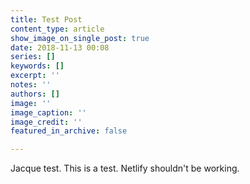 ```yaml
---
title: Test Post
content_type: article
show_image_on_single_post: true
date: 2018-11-13 00:08
series: []
keywords: []
excerpt: ''
notes: ''
authors: []
image: ''
image_caption: ''
image_credit: ''
featured_in_archive: false

---
```

Jacque test. This is a test. Netlify shouldn't be working.
